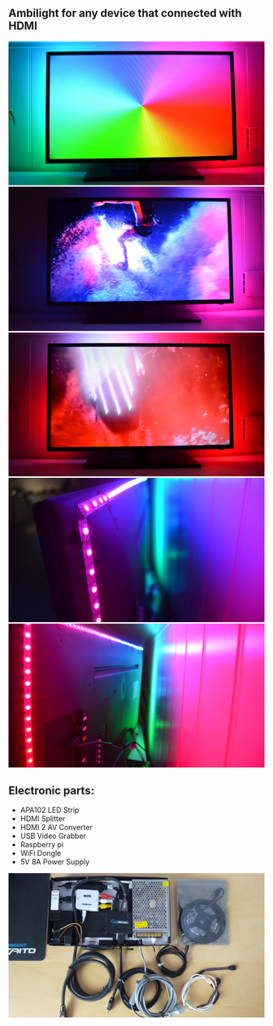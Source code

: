 ## Ambilight for any device that connected with HDMI  
![autocad](https://github.com/ArtiomBoo/RaspberryPi-ambilight/blob/master/images/1.jpg)
![autocad](https://github.com/ArtiomBoo/RaspberryPi-ambilight/blob/master/images/2.jpg)
![autocad](https://github.com/ArtiomBoo/RaspberryPi-ambilight/blob/master/images/3.jpg)
![autocad](https://github.com/ArtiomBoo/RaspberryPi-ambilight/blob/master/images/4.jpg)
![autocad](https://github.com/ArtiomBoo/RaspberryPi-ambilight/blob/master/images/5.jpg)

## Electronic parts:
- APA102 LED Strip
- HDMI Splitter
- HDMI 2 AV Converter
- USB Video Grabber
- Raspberry pi
- WiFi Dongle
- 5V 8A Power Supply

![autocad](https://github.com/ArtiomBoo/RaspberryPi-ambilight/blob/master/images/20170318_112927.jpg)
